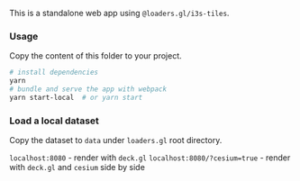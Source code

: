 This is a standalone web app using `@loaders.gl/i3s-tiles`.

### Usage

Copy the content of this folder to your project.

```bash
# install dependencies
yarn
# bundle and serve the app with webpack
yarn start-local  # or yarn start
```

### Load a local dataset

Copy the dataset to `data` under `loaders.gl` root directory.

`localhost:8080` - render with `deck.gl`
`localhost:8080/?cesium=true` - render with `deck.gl` and `cesium` side by side
